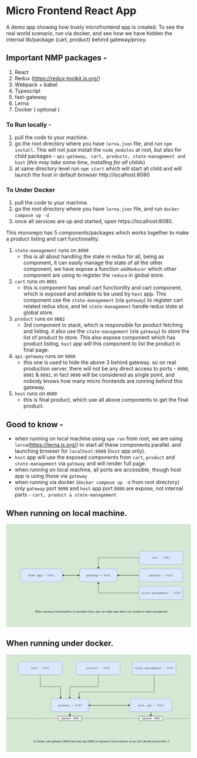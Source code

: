 # Micro Frontend React App 
A demo app showing how truely microfrontend app is created. To see the real world scenario, run via docker, and see how we have hidden the internal lib/package (cart, product) behind gateway/proxy.
## Important NMP packages -
1. React
1. Redux (https://redux-toolkit.js.org/)
1. Webpack + babel
1. Typescript
1. fast-gateway
1. Lerna
1. Docker ( optional )

### To Run locally -
1. pull the code to your machine.
1. go the root directory where you have `lerna.json` file, and run `npm install`.  This will not juse install the `node_modules` at root, but also for child packages - `api-gateway, cart, products, state-management and host` (*this may take some time, installing for all childs*)
1. at same directory level run `npm start` which will start all child and will launch the host in default browser http://localhost:8080
### To Under Docker
1. pull the code to your machine.
1. go the root directory where you have `lerna.json` file, and run `docker compose up -d`
1. once all services are up and started, open https://localhost:8080.

This monorepo has 5 components/packages which works together to make a product listing and cart functionality.
1. `state-management` runs on `8090`
    * this is all about handling the state in redux for all, being as component, it can easily manage the state of all the other component, we have expose a function `addReducer` which other component are using to register the `reduce` in global store.
1. `cart` runs on `8081`
    * this is component has small cart functionlity and cart component, which is exposed and avilable to be used by `host` app. This component use the `state-management` (via `gateway`) to register cart related redux slice, and let `state-management` handle redux state at global store. 
1. `product` runs on `8082`
    * 3rd component in stack, which is responsible for product fetching and listing. it also use the `state-management` (via `gateway`) to store the list of product to store. This also expose component which has product listing, `host` app will this component to list the product in final page.
1. `api-gateway` runs on `9090`
    * this one is used to hide the above 3 behind gateway. so on real production server, there will not be any direct access to ports - `8090`, `8081` & `8082`, in fact `9090` will be considered as single point, and nobody knows how many micro frontends are running behind this gateway.
1. `host` runs on `8080`
    * this is final product, which use all above components to get the final product.


## Good to know - 
* when running on local machine using `npm run` from root, we are using `lerna`(https://lerna.js.org/) to start all these components parallel. and launching browser for `localhost:8080`  (`host` app only).
* `host` app will use the exposed components from `cart`, `product` and `state-management` via `gateway` and will render full page.
* when running on local machine, all ports are accessible, though host app is using those via `gateway`
* when running via docker (`docker compose up -d` from root directory) only `gateway` port `9090` and `host` app port `8080` are expose, not internal parts - `cart, product & state-management`

## When running on local machine.
![Local Machine](readme-assets/local-machine.png)


## When running under docker.
![on docker](readme-assets/on-docker.png)
